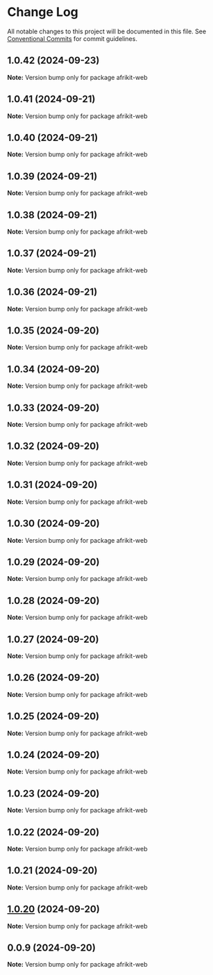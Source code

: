 # Change Log

All notable changes to this project will be documented in this file.
See [Conventional Commits](https://conventionalcommits.org) for commit guidelines.

## 1.0.42 (2024-09-23)

**Note:** Version bump only for package afrikit-web

## 1.0.41 (2024-09-21)

**Note:** Version bump only for package afrikit-web

## 1.0.40 (2024-09-21)

**Note:** Version bump only for package afrikit-web

## 1.0.39 (2024-09-21)

**Note:** Version bump only for package afrikit-web

## 1.0.38 (2024-09-21)

**Note:** Version bump only for package afrikit-web

## 1.0.37 (2024-09-21)

**Note:** Version bump only for package afrikit-web

## 1.0.36 (2024-09-21)

**Note:** Version bump only for package afrikit-web

## 1.0.35 (2024-09-20)

**Note:** Version bump only for package afrikit-web

## 1.0.34 (2024-09-20)

**Note:** Version bump only for package afrikit-web

## 1.0.33 (2024-09-20)

**Note:** Version bump only for package afrikit-web

## 1.0.32 (2024-09-20)

**Note:** Version bump only for package afrikit-web

## 1.0.31 (2024-09-20)

**Note:** Version bump only for package afrikit-web

## 1.0.30 (2024-09-20)

**Note:** Version bump only for package afrikit-web

## 1.0.29 (2024-09-20)

**Note:** Version bump only for package afrikit-web

## 1.0.28 (2024-09-20)

**Note:** Version bump only for package afrikit-web

## 1.0.27 (2024-09-20)

**Note:** Version bump only for package afrikit-web

## 1.0.26 (2024-09-20)

**Note:** Version bump only for package afrikit-web

## 1.0.25 (2024-09-20)

**Note:** Version bump only for package afrikit-web

## 1.0.24 (2024-09-20)

**Note:** Version bump only for package afrikit-web

## 1.0.23 (2024-09-20)

**Note:** Version bump only for package afrikit-web

## 1.0.22 (2024-09-20)

**Note:** Version bump only for package afrikit-web

## 1.0.21 (2024-09-20)

**Note:** Version bump only for package afrikit-web

## [1.0.20](https://github.com/AfrinvestOptimus/afrikit/compare/afrikit-web@0.0.9...afrikit-web@1.0.20) (2024-09-20)

**Note:** Version bump only for package afrikit-web

## 0.0.9 (2024-09-20)

**Note:** Version bump only for package afrikit-web
